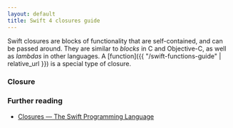 ```yaml
---
layout: default
title: Swift 4 closures guide
---
```


Swift closures are blocks of functionality that are self-contained, and can be passed around. They are similar to _blocks_ in C and Objective-C, as well as _lambdas_ in other languages. A [function]({{ "/swift-functions-guide" | relative_url }}) is a special type of closure.

### Closure



### Further reading

* [Closures — The Swift Programming Language](https://developer.apple.com/library/content/documentation/Swift/Conceptual/Swift_Programming_Language/Closures.html)
